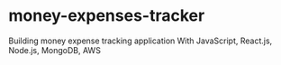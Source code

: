 # money-expenses-tracker
Building money expense tracking application With JavaScript, React.js, Node.js, MongoDB, AWS 
